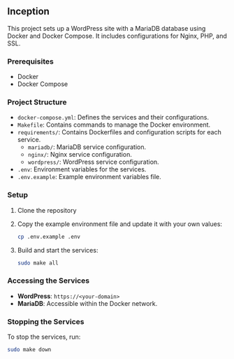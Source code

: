 ## Inception

This project sets up a WordPress site with a MariaDB database using Docker and Docker Compose. It includes configurations for Nginx, PHP, and SSL.

### Prerequisites

- Docker
- Docker Compose

### Project Structure

- `docker-compose.yml`: Defines the services and their configurations.
- `Makefile`: Contains commands to manage the Docker environment.
- `requirements/`: Contains Dockerfiles and configuration scripts for each service.
    - `mariadb/`: MariaDB service configuration.
    - `nginx/`: Nginx service configuration.
    - `wordpress/`: WordPress service configuration.
- `.env`: Environment variables for the services.
- `.env.example`: Example environment variables file.

### Setup

1. Clone the repository

2. Copy the example environment file and update it with your own values:
     ```sh
     cp .env.example .env
     ```

3. Build and start the services:
     ```sh
     sudo make all
     ```

### Accessing the Services

- **WordPress**: `https://<your-domain>`
- **MariaDB**: Accessible within the Docker network.

### Stopping the Services

To stop the services, run:
```sh
sudo make down
```

